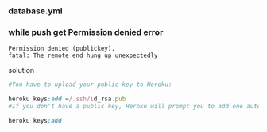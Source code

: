 ### database.yml




### while push get Permission denied error

```
Permission denied (publickey).
fatal: The remote end hung up unexpectedly
```

solution

```ruby
#You have to upload your public key to Heroku:

heroku keys:add ~/.ssh/id_rsa.pub
#If you don't have a public key, Heroku will prompt you to add one automatically which works seamlessly. Just use:

heroku keys:add
```
